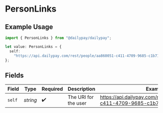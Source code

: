 # PersonLinks

## Example Usage

```typescript
import { PersonLinks } from "@dailypay/dailypay";

let value: PersonLinks = {
  self:
    "https://api.dailypay.com/rest/people/aa860051-c411-4709-9685-c1b716df611b",
};
```

## Fields

| Field                                                                     | Type                                                                      | Required                                                                  | Description                                                               | Example                                                                   |
| ------------------------------------------------------------------------- | ------------------------------------------------------------------------- | ------------------------------------------------------------------------- | ------------------------------------------------------------------------- | ------------------------------------------------------------------------- |
| `self`                                                                    | *string*                                                                  | :heavy_check_mark:                                                        | The URI for the user                                                      | https://api.dailypay.com/rest/people/aa860051-c411-4709-9685-c1b716df611b |